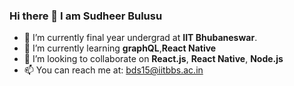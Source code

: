 ### Hi there 👋 I am Sudheer Bulusu

<!--
**sudheerb9/sudheerb9** is a ✨ _special_ ✨ repository because its `README.md` (this file) appears on your GitHub profile.

Here are some ideas to get you started:
-->
- 🔭 I’m currently final year undergrad at <b>IIT Bhubaneswar</b>.
- 🌱 I’m currently learning <b>graphQL</b>,<b>React Native</b>
- 👯 I’m looking to collaborate on <b>React.js</b>, <b>React Native</b>, <b>Node.js</b>
- 📫 You can reach me at: <a href="mailto:bds15@iitbbs.ac.in">bds15@iitbbs.ac.in</a>
<!-- - 🤔 I’m looking for help with ...
- 💬 Ask me about ...
- 😄 Pronouns: ...
- ⚡ Fun fact: ... -->

